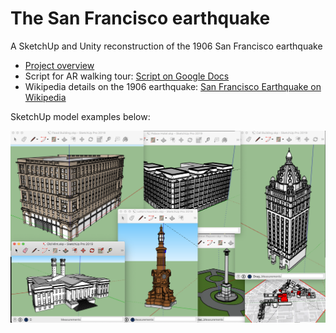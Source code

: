 # The San Francisco earthquake
A SketchUp and Unity reconstruction of the 1906 San Francisco earthquake

- [Project overview](https://docs.google.com/presentation/d/1fh4PxKjVihUx4L9ye4-c10UD2I99XBIDHBUYT_71iDI/edit?usp=sharing)
- Script for AR walking tour: [Script on Google Docs](https://docs.google.com/document/d/1zxhpi-N79EJ0__SW2KYtXxmmwrMrJx4DoAyZlMzQnMk/edit?usp=sharing)
- Wikipedia details on the 1906 earthquake: [San Francisco Earthquake on Wikipedia](https://en.wikipedia.org/wiki/1906_San_Francisco_earthquake)


SketchUp model examples below:

![Screenshot of models](/SketchUp%20models/Nathan%20Schwartzman%20SketchUp%20models.png)
